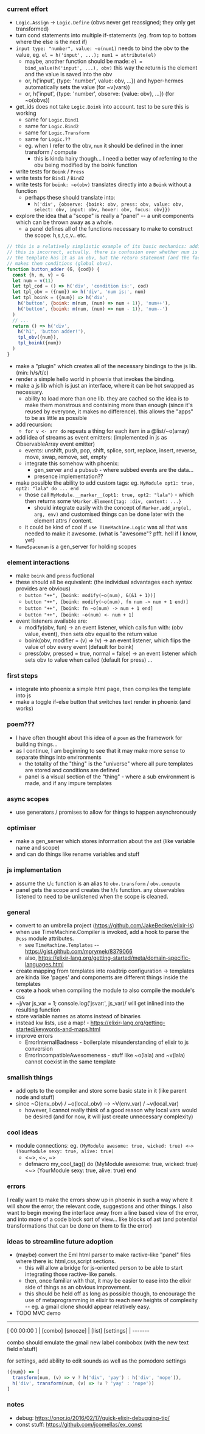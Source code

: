 
### current effort

- `Logic.Assign` -> `Logic.Define` (obvs never get reassigned; they only get transformed)
- turn cond statements into multiple if-statements (eg. from top to bottom where the else is the next if)
- `input type: "number", value: ~o(num1)` needs to bind the obv to the value, eg. `el = h('input', ...); num1 = attribute(el)`
  - maybe, another function should be made: `el = bind_value(h('input', ...), obv)` this way the return is the element and the value is saved into the obv
  - or, h('input', {type: 'number', value: obv, ...}) and hyper-hermes automatically sets the value (for ~v(vars))
  - or, h('input', {type: 'number', observe: {value: obv}, ...}) (for ~o(obvs))
- get_ids does not take `Logic.Boink` into account. test to be sure this is working
  - same for `Logic.Bind1`
  - same for `Logic.Bind2`
  - same for `Logic.Transform`
  - same for `Logic.??`
  - eg. when I refer to the obv, `num` it should be defined in the inner transform / compute
    - this is kinda hairy though... I need a better way of referring to the obv being modified by the boink function
- write tests for `Boink` / `Press`
- write tests for `Bind1` / `Bind2`
- write tests for `boink: ~o(obv)` translates directly into a `Boink` without a function
  - perhaps these should translate into:
    - `h('div', {observe: {boink: obv, press: obv, value: obv, select: obv, input: obv, hover: obv, focus: obv}})`
- explore the idea that a "scope" is really a "panel" -- a unit components which can be thrown away as a whole.
  - a panel defines all of the functions necessary to make to construct the scope: h,s,t,c,v.. etc.
```js
// this is a relatively simplistic example of its basic mechanics: adding to or subtracting 1 from a number.
// this is incorrect, actually. there is confusion over whether num is an obv or a condition
// the template has it as an obv, but the return statement (and the fact that the templates are defined in the function)
// makes them conditions (global obvs).
function button_adder (G, {cod}) {
  const {h, m, v} = G
  let num = v(11)
  let tpl_cod = () => h('div', 'condition is:', cod)
  let tpl_obv = ({num}) => h('div', 'num is:', num)
  let tpl_boink = ({num}) => h('div',
    h('button', {boink: m(num, (num) => num + 1)}, 'num++'),
    h('button', {boink: m(num, (num) => num - 1)}, 'num--')
  )
  // ...
  return () => h('div',
    h('h1', 'button adder!'),
    tpl_obv({num}),
    tpl_boink({num})
  )
}
```
- make a "plugin" which creates all of the necessary bindings to the js lib. (min: h/s/t/c)
- render a simple hello world in phoenix that invokes the binding.
- make a js lib which is just an interface, where it can be hot swapped as necessary.
  - ability to load more than one lib. they are cached so the idea is to make them monstrous and containing more than enough (since it's reused by everyone, it makes no difference). this allows the "apps" to be as little as possible
- add recursion:
  - `for v <- arr do` repeats a thing for each item in a @list/~o(array)
- add idea of streams as event emitters: (implemented in js as ObservableArray event emitter)
  - events: unshift, push, pop, shift, splice, sort, replace, insert, reverse, move, swap, remove, set, empty
  - integrate this somehow with phoenix:
    - gen_server and a pubsub - where subbed events are the data...
    - presence implementation??
- make possible the ability to add custom tags: eg. `MyModule opt1: true, opt2: "lala" do ... end`
  - those call `MyModule.__marker__(opt1: true, opt2: "lala")` - which then returns some `%Marker.Element{tag: :div, content: ...}`
    - should integrate easily with the concept of `Marker.add_arg(el, arg, env)` and customised things can be done later with the element  attrs / content.
  - it could be kind of cool if `use TimeMachine.Logic` was all that was needed to make it awesome. (what is "awesome"? pfft. hell if I know, yet)
- `NameSpaceman` is a gen_server for holding scopes

### element interactions

- make `boink` and `press` fuctional
- these should all be equivalent: (the individual advantages each syntax provides are obvious)
  - `button "++", [boink: modify(~o(num), &(&1 + 1))]`
  - `button "++", [boink: modify(~o(num), fn num -> num + 1 end)]`
  - `button "++", [boink: fn ~o(num) -> num + 1 end]`
  - `button "++", [boink: ~o(num) <- num + 1]`
- event listeners available are:
  - modify(obv, fun) -> an event listener, which calls fun with: (obv value, event), then sets obv equal to the return value
  - boink(obv, modifier = (v) => !v) -> an event listener, which flips the value of obv every event (default for boink)
  - press(obv, pressed = true, normal = false) -> an event listener which sets obv to value when called (default for press)
  ...

### first steps

- integrate into phoenix a simple html page, then compiles the template into js
- make a toggle if-else button that switches text render in phoenix (and works)

### poem???

- I have often thought about this idea of a `poem` as the framework for building things...
- as I continue, I am beginning to see that it may make more sense to separate things into environments
  - the totality of the "thing" is the "universe" where all pure templates are stored and conditions are defined
  - panel is a visual section of the "thing" - where a sub environment is made, and if any impure templates

### async scopes

- use generators / promises to allow for things to happen asynchronously

### optimiser

- make a gen_server which stores information about the ast (like variable name and scope)
- and can do things like rename variables and stuff

### js implementation

- assume the `t`/`c` function is an alias to `obv.transform` / `obv.compute`
- panel gets the scope and creates the `h`/`s` function. any observables listened to need to be unlistened when the scope is cleaned.

### general

- convert to an umbrella project (https://github.com/JakeBecker/elixir-ls)
- when use TimeMachine.Compiler is invoked, add a hook to parse the `@css` module attributes.
  - see `TimeMachine.Templates` -- https://gist.github.com/mprymek/8379066
  - also, https://elixir-lang.org/getting-started/meta/domain-specific-languages.html
- create mapping from templates into roadtrip configuration
  -> templates are kinda like 'pages' and components are different things inside the templates
- create a hook when compiling the module to also compile the module's css
- ~j/var js_var = 1; console.log('jsvar:', js_var)/ will get inlined into the resulting function
- store variable names as atoms instead of binaries
- instead kw lists, use a map! - https://elixir-lang.org/getting-started/keywords-and-maps.html
- improve errors
  - ErrorInternalBadness - boilerplate misunderstanding of elixir to js conversion
  - ErrorIncompatibleAwesomeness - stuff like ~o(lala) and ~v(lala) cannot coexist in the same template

### smallish things

- add opts to the compiler and store some basic state in it (like parent node and stuff)
- since ~O(env_obv) / ~o(local_obv) --> ~V(env_var) / ~v(local_var)
  - however, I cannot really think of a good reason why local vars would be desired (and for now, it will just create unnecessary complexity)

### cool ideas

- module connections: eg. `(MyModule awesome: true, wicked: true) <~> (YourModule sexy: true, alive: true)`
  - <~>, <~, ~>
  - defmacro my_cool_tag() do
      (MyModule awesome: true, wicked: true) <~> (YourModule sexy: true, alive: true)
    end


### errors

I really want to make the errors show up in phoenix in such a way where it will show the error, the relevant code, suggestions and other things. I also want to begin moving the interface away from a line based view of the error, and into more of a code block sort of view... like blocks of ast (and potential transformations that can be done on them to fix the error)

### ideas to streamline future adoption

- (maybe) convert the Eml html parser to make ractive-like "panel" files where there is: html,css,script sections.
  - this will allow a bridge for js-oriented person to be able to start integrating those ractive-like panels.
  - then, once familiar with that, it may be easier to ease into the elixir side of things as an obvious improvement.
  - this should be held off as long as possible though, to encourage the use of metaprogramming in elixir to reach new heights of complexity -- eg. a gmail clone should appear relatively easy.
- TODO MVC demo

------------------------

[ 00:00:00 ] | [combo]
  [snooze]   | [list]
 [settings]  | -------

combo should emulate the gmail new label combobox (with the new text field n'stuff)

for settings, add ability to edit sounds as well as the pomodoro settings

```js
({num}) => [
  transform(num, (v) => v ? h('div', 'yay') : h('div', 'nope')),
  h('div', transform(num, (v) => !v ? 'yay' : 'nope'))
]
```

### notes

- debug: https://onor.io/2016/02/17/quick-elixir-debugging-tip/
- const stuff: https://github.com/jcomellas/ex_const
